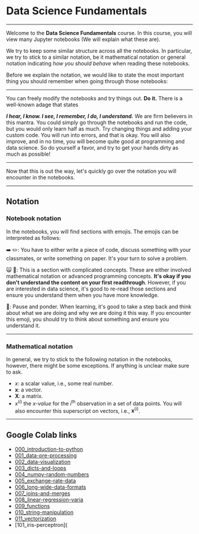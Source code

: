 # Data Science Fundamentals

***

Welcome to the **Data Science Fundamentals** course. In this course, you will view many Jupyter notebooks (We will explain what these are).

We try to keep some similar structure across all the notebooks. In particular, we try to stick to a similar notation, be it mathematical notation or general notation indicating *how you should behave* when reading these notebooks.

Before we explain the notation, we would like to state the most important thing you should remember when going through those notebooks:

***

You can freely modify the notebooks and try things out. **Do it.** There is a well-known adage that states

***I hear, I know. I see, I remember, I do, I understand.***
We are firm believers in this mantra. You could simply go through the notebooks and run the code, but you would only learn half as much. Try changing things and adding your custom code. You will run into errors, and that is okay. You will also improve, and in no time, you will become quite good at programming and data science. So do yourself a favor, and try to get your hands dirty as much as possible!

***

Now that this is out the way, let's quickly go over the notation you will encounter in the notebooks.

***

## Notation

### Notebook notation

In the notebooks, you will find sections with emojis. The emojis can be interpreted as follows:

➡️ ✏️: You have to either write a piece of code, discuss something with your classmates, or write something on paper. It's your turn to solve a problem.

🙀 🤯: This is a section with complicated concepts. These are either involved mathematical notation or advanced programming concepts. **It's okay if you don't understand the content on your first readthrough**. However, if you are interested in data science, it's good to re-read those sections and ensure you understand them when you have more knowledge.

🤔: Pause and ponder. When learning, it's good to take a step back and think about what we are doing and why we are doing it this way. If you encounter this emoji, you should try to think about something and ensure you understand it.

***

### Mathematical notation
In general, we try to stick to the following notation in the notebooks, however, there might be some exceptions. If anything is unclear make sure to ask.

+ $x$: a scalar value, i.e., some real number.
+ $\mathbf{x}$: a vector.
+ $\mathbf{X}$: a matrix.
+ $x^{(i)}$ the $x$*-value* for the $i^\text{th}$ observation in a set of data points. You will also encounter this superscript on vectors, i.e., $\mathbf{x}^{(i)}$.
___

## Google Colab links

+ [000_introduction-to-python](https://colab.research.google.com/github/JLDC/Data-Science-Fundamentals/blob/master/notebooks/00_introduction-to-python.ipynb)
+ [001_data-pre-processing](https://colab.research.google.com/github/JLDC/Data-Science-Fundamentals/blob/master/notebooks/01_data-pre-processing.ipynb)
+ [002_data-visualization](https://colab.research.google.com/github/JLDC/Data-Science-Fundamentals/blob/master/notebooks/02_data-visualization.ipynb)
+ [003_dicts-and-loops](https://colab.research.google.com/github/JLDC/Data-Science-Fundamentals/blob/master/notebooks/03_dicts-and-loops.ipynb)
+ [004_numpy-random-numbers](https://colab.research.google.com/github/JLDC/Data-Science-Fundamentals/blob/master/notebooks/04_numpy-random-numbers.ipynb)
+ [005_exchange-rate-data](https://colab.research.google.com/github/JLDC/Data-Science-Fundamentals/blob/master/notebooks/05_exchange-rate-data.ipynb)
+ [006_long-wide-data-formats](https://colab.research.google.com/github/JLDC/Data-Science-Fundamentals/blob/master/notebooks/06_long-wide-data-formats.ipynb)
+ [007_joins-and-merges](https://colab.research.google.com/github/JLDC/Data-Science-Fundamentals/blob/master/notebooks/07_joins-and-merges.ipynb)
+ [008_linear-regression-varia](https://colab.research.google.com/github/JLDC/Data-Science-Fundamentals/blob/master/notebooks/08_linear-regression-varia.ipynb)
+ [009_functions](https://colab.research.google.com/github/JLDC/Data-Science-Fundamentals/blob/master/notebooks/09_functions.ipynb)
+ [010_string-manipulation](https://colab.research.google.com/github/JLDC/Data-Science-Fundamentals/blob/master/notebooks/10_string-manipulation.ipynb)
+ [011_vectorization](https://colab.research.google.com/github/JLDC/Data-Science-Fundamentals/blob/master/notebooks/11_vectorization.ipynb)
+ [101_iris-perceptron](
